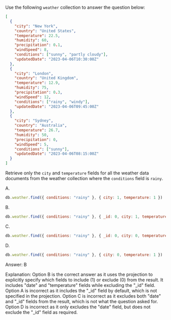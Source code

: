 Use the following `weather` collection to answer the question below:

```json
[
  {
    "city": "New York",
    "country": "United States",
    "temperature": 22.5,
    "humidity": 60,
    "precipitation": 0.1,
    "windSpeed": 8,
    "conditions": ["sunny", "partly cloudy"],
    "updatedDate": "2023-04-06T10:30:00Z"
  },
  {
    "city": "London",
    "country": "United Kingdom",
    "temperature": 12.9,
    "humidity": 75,
    "precipitation": 0.3,
    "windSpeed": 12,
    "conditions": ["rainy", "windy"],
    "updatedDate": "2023-04-06T09:45:00Z"
  },
  {
    "city": "Sydney",
    "country": "Australia",
    "temperature": 26.7,
    "humidity": 50,
    "precipitation": 0,
    "windSpeed": 5,
    "conditions": ["sunny"],
    "updatedDate": "2023-04-06T08:15:00Z"
  }
]
```

Retrieve only the `city` and `temperature` fields for all the weather data documents from the weather collection where the `conditions` field is `rainy`.

A. 
```js
db.weather.find({ conditions: "rainy" }, { city: 1, temperature: 1 })
```

B.
```js
db.weather.find({ conditions: "rainy" }, { _id: 0, city: 1, temperature: 1 })
```

C.
```js
db.weather.find({ conditions: "rainy" }, { _id: 0, city: 0, temperature: 1 })
```

D.
```js
db.weather.find({ conditions: "rainy" }, { city: 0, temperature: 1 })
```

Answer: B

Explanation: Option B is the correct answer as it uses the projection to explicitly specify which fields to include (1) or exclude (0) from the result. It includes "date" and "temperature" fields while excluding the "_id" field. Option A is incorrect as it includes the "_id" field by default, which is not specified in the projection. Option C is incorrect as it excludes both "date" and "_id" fields from the result, which is not what the question asked for. Option D is incorrect as it only excludes the "date" field, but does not exclude the "_id" field as required.